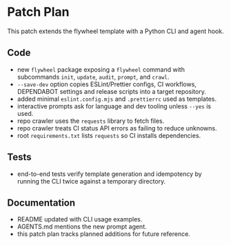 # Patch Plan

This patch extends the flywheel template with a Python CLI and agent hook.

## Code
- new `flywheel` package exposing a `flywheel` command with subcommands
  `init`, `update`, `audit`, `prompt`, and `crawl`.
- `--save-dev` option copies ESLint/Prettier configs, CI workflows,
  DEPENDABOT settings and release scripts into a target repository.
- added minimal `eslint.config.mjs` and `.prettierrc` used as templates.
- interactive prompts ask for language and dev tooling unless `--yes` is used.
- repo crawler uses the `requests` library to fetch files.
- repo crawler treats CI status API errors as failing to reduce unknowns.
- root `requirements.txt` lists `requests` so CI installs dependencies.

## Tests
- end-to-end tests verify template generation and idempotency by running the CLI twice against a temporary directory.

## Documentation
- README updated with CLI usage examples.
- AGENTS.md mentions the new prompt agent.
- this patch plan tracks planned additions for future reference.
